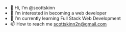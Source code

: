 - 👋 Hi, I’m @scottskinn
- 👀 I’m interested in becoming a web developer
- 🌱 I’m currently learning Full Stack Web Development
- 📫 How to reach me scottskinn2n@gmail.com

<!---
scottskinn/scottskinn is a ✨ special ✨ repository because its `README.md` (this file) appears on your GitHub profile.
You can click the Preview link to take a look at your changes.
--->
